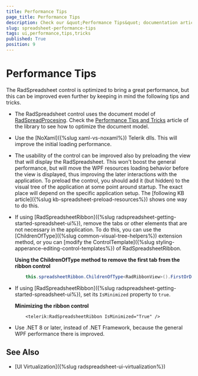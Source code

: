 ```yaml
---
title: Performance Tips
page_title: Performance Tips
description: Check our &quot;Performance Tips&quot; documentation article for the RadSpreadsheet WPF control.
slug: spreadsheet-performance-tips
tags: ui,performance,tips,tricks
published: True
position: 9
---
```


# Performance Tips

The RadSpreadsheet control is optimized to bring a great performance, but this can be improved even further by keeping in mind the following tips and tricks.

* The  RadSpreadsheet control uses the document model of [RadSpreadProcesing](https://docs.telerik.com/devtools/document-processing/libraries/radspreadprocessing/overview). Check the [Performance Tips and Tricks](https://docs.telerik.com/devtools/document-processing/libraries/radspreadprocessing/performance) article of the library to see how to optimize the document model.

* Use the [NoXaml]({%slug xaml-vs-noxaml%}) Telerik dlls. This will improve the initial loading performance. 

* The usability of the control can be improved also by preloading the view that will display the RadSpreadsheet. This won't boost the general performance, but will move the WPF resources loading behavior before the view is displayed, thus improving the later interactions with the application. To preload the control, you should add it (but hidden) to the visual tree of the application at some point around startup. The exact place will depend on the specific application setup. The [following KB article]({%slug kb-spreadsheet-preload-resources%}) shows one way to do this.

* If using [RadSpreadsheetRibbon]({%slug radspreadsheet-getting-started-spreadsheet-ui%}), remove the tabs or other elements that are not necessary in the application. To do this, you can use the [ChildrenOfType]({%slug common-visual-tree-helpers%}) extension method, or you can [modify the ControlTemplate]({%slug styling-apperance-editing-control-templates%}) of RadSpreadsheetRibbon.

	__Using the ChildrenOfType method to remove the first tab from the ribbon control__
	```C#
		this.spreadsheetRibbon.ChildrenOfType<RadRibbonView>().FirstOrDefault().Items.RemoveAt(0);  
	```

* If using [RadSpreadsheetRibbon]({%slug radspreadsheet-getting-started-spreadsheet-ui%}), set its `IsMinimized` property to `true`.
	
	__Minimizing the ribbon control__
	```XAML
		<telerik:RadSpreadsheetRibbon IsMinimized="True" />
	```

* Use .NET 8 or later, instead of .NET Framework, because the general WPF performance there is improved.

## See Also  

* [UI Virtualization]({%slug radspreadsheet-ui-virtualization%})
